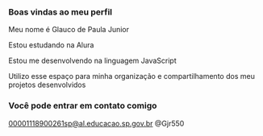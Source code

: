 ### Boas vindas ao meu perfil

Meu nome é Glauco de Paula Junior 

Estou estudando na Alura

Estou me desenvolvendo na linguagem JavaScript

Utilizo esse espaço para minha organização e compartilhamento dos meu projetos desenvolvidos

### Você pode entrar em contato comigo

00001118900261sp@al.educacao.sp.gov.br
@Gjr550
